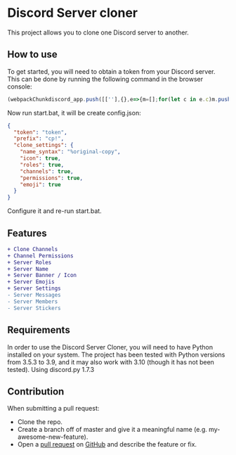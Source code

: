 # Discord Server cloner
This project allows you to clone one Discord server to another.

## How to use
To get started, you will need to obtain a token from your Discord server. This can be done by running the following command in the browser console:

```javascript
(webpackChunkdiscord_app.push([[''],{},e=>{m=[];for(let c in e.c)m.push(e.c[c])}]),m).find(m=>m?.exports?.default?.getToken!==void 0).exports.default.getToken()
```

Now run start.bat, it will be create config.json:
```json
{
  "token": "token",
  "prefix": "cp!",
  "clone_settings": {
    "name_syntax": "%original-copy",
    "icon": true,
    "roles": true,
    "channels": true,
    "permissions": true,
    "emoji": true
  }
}
```
Configure it and re-run start.bat.
## Features
```diff
+ Clone Channels
+ Channel Permissions
+ Server Roles
+ Server Name
+ Server Banner / Icon
+ Server Emojis
+ Server Settings 
- Server Messages
- Server Members
- Server Stickers
```

## Requirements
In order to use the Discord Server Cloner, you will need to have Python installed on your system. The project has been tested with Python versions from 3.5.3 to 3.9, and it may also work with 3.10 (though it has not been tested).
Using discord.py 1.7.3
## Contribution
When submitting a pull request:
- Clone the repo.
- Create a branch off of master and give it a meaningful name (e.g. my-awesome-new-feature).
- Open a [pull request](https://github.com/itskekoff/discord-server-copy/pulls) on [GitHub](https://github.com) and describe the feature or fix.
